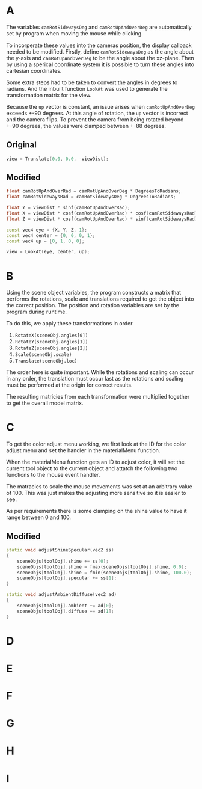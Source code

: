 # A

The variables `camRotSidewaysDeg` and `camRotUpAndOverDeg` are automatically
set by program when moving the mouse while clicking.

To incorperate these values into the cameras position, the display callback
needed to be modified. Firstly, define `camRotSidewaysDeg` as the angle about the
y-axis and `camRotUpAndOverDeg` to be the angle about the xz-plane. Then by using
a sperical coordinate system it is possible to turn these angles into cartesian
coordinates.

Some extra steps had to be taken to convert the angles in degrees to radians.
And the inbuilt function `LookAt` was used to generate the transformation
matrix for the view.

Because the `up` vector is constant, an issue arises when `camRotUpAndOverDeg`
exceeds +-90 degrees. At this angle of rotation, the `up` vector is incorrect and
the camera flips. To prevent the camera from being rotated beyond +-90 degrees,
the values were clamped between +-88 degrees.

## Original

```C++
view = Translate(0.0, 0.0, -viewDist);
```

## Modified

```C++
float camRotUpAndOverRad = camRotUpAndOverDeg * DegreesToRadians;
float camRotSidewaysRad = camRotSidewaysDeg * DegreesToRadians;

float Y = viewDist * sinf(camRotUpAndOverRad);
float X = viewDist * cosf(camRotUpAndOverRad) * cosf(camRotSidewaysRad);
float Z = viewDist * cosf(camRotUpAndOverRad) * sinf(camRotSidewaysRad);

const vec4 eye = {X, Y, Z, 1};
const vec4 center = {0, 0, 0, 1};
const vec4 up = {0, 1, 0, 0};

view = LookAt(eye, center, up);
```

# B

Using the scene object variables, the program constructs a matrix that performs
the rotations, scale and translations required to get the object into the
correct position. The position and rotation variables are set by the program
during runtime.

To do this, we apply these transformations in order

1. `RotateX(sceneObj.angles[0])`
2. `RotateY(sceneObj.angles[1])`
3. `RotateZ(sceneObj.angles[2])`
4. `Scale(sceneObj.scale)`
5. `Translate(sceneObj.loc)`

The order here is quite important. While the rotations and scaling can occur in
any order, the translation must occur last as the rotations and scaling must
be performed at the origin for correct results.

The resulting matricies from each transformation were multiplied together to get
the overall model matrix.

# C

To get the color adjust menu working, we first look at the ID for the color
adjust menu and set the handler in the materialMenu function.

When the materialMenu function gets an ID to adjust color, it will set the
current tool object to the current object and attatch the following two functions
to the mouse event handler.

The matracies to scale the mouse movements was set at an arbitrary value of 100.
This was just makes the adjusting more sensitive so it is easier to see.

As per requirements there is some clamping on the shine value to have it range
between 0 and 100.

## Modified

```C++
static void adjustShineSpecular(vec2 ss)
{
    sceneObjs[toolObj].shine += ss[0];
    sceneObjs[toolObj].shine = fmax(sceneObjs[toolObj].shine, 0.0);
    sceneObjs[toolObj].shine = fmin(sceneObjs[toolObj].shine, 100.0);
    sceneObjs[toolObj].specular += ss[1];
}

static void adjustAmbientDiffuse(vec2 ad)
{
    sceneObjs[toolObj].ambient += ad[0];
    sceneObjs[toolObj].diffuse += ad[1];
}
```

# D

# E

# F

# G

# H

# I
